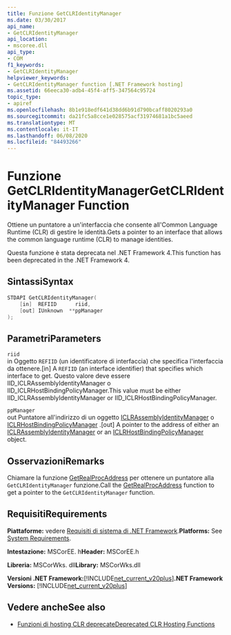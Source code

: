 ```yaml
---
title: Funzione GetCLRIdentityManager
ms.date: 03/30/2017
api_name:
- GetCLRIdentityManager
api_location:
- mscoree.dll
api_type:
- COM
f1_keywords:
- GetCLRIdentityManager
helpviewer_keywords:
- GetCLRIdentityManager function [.NET Framework hosting]
ms.assetid: 66eeca30-adb4-45f4-aff5-347564c95724
topic_type:
- apiref
ms.openlocfilehash: 8b1e918edf641d38dd6b91d790bcaff8020293a0
ms.sourcegitcommit: da21fc5a8cce1e028575acf31974681a1bc5aeed
ms.translationtype: MT
ms.contentlocale: it-IT
ms.lasthandoff: 06/08/2020
ms.locfileid: "84493266"
---
```

# <a name="getclridentitymanager-function"></a><span data-ttu-id="96039-102">Funzione GetCLRIdentityManager</span><span class="sxs-lookup"><span data-stu-id="96039-102">GetCLRIdentityManager Function</span></span>
<span data-ttu-id="96039-103">Ottiene un puntatore a un'interfaccia che consente all'Common Language Runtime (CLR) di gestire le identità.</span><span class="sxs-lookup"><span data-stu-id="96039-103">Gets a pointer to an interface that allows the common language runtime (CLR) to manage identities.</span></span>  
  
 <span data-ttu-id="96039-104">Questa funzione è stata deprecata nel .NET Framework 4.</span><span class="sxs-lookup"><span data-stu-id="96039-104">This function has been deprecated in the .NET Framework 4.</span></span>  
  
## <a name="syntax"></a><span data-ttu-id="96039-105">Sintassi</span><span class="sxs-lookup"><span data-stu-id="96039-105">Syntax</span></span>  
  
```cpp  
STDAPI GetCLRIdentityManager(  
    [in]  REFIID      riid,  
    [out] IUnknown  **ppManager  
);  
```  
  
## <a name="parameters"></a><span data-ttu-id="96039-106">Parametri</span><span class="sxs-lookup"><span data-stu-id="96039-106">Parameters</span></span>  
 `riid`  
 <span data-ttu-id="96039-107">in Oggetto `REFIID` (un identificatore di interfaccia) che specifica l'interfaccia da ottenere.</span><span class="sxs-lookup"><span data-stu-id="96039-107">[in] A `REFIID` (an interface identifier) that specifies which interface to get.</span></span> <span data-ttu-id="96039-108">Questo valore deve essere IID_ICLRAssemblyIdentityManager o IID_ICLRHostBindingPolicyManager.</span><span class="sxs-lookup"><span data-stu-id="96039-108">This value must be either IID_ICLRAssemblyIdentityManager or IID_ICLRHostBindingPolicyManager.</span></span>  
  
 `ppManager`  
 <span data-ttu-id="96039-109">out Puntatore all'indirizzo di un oggetto [ICLRAssemblyIdentityManager](iclrassemblyidentitymanager-interface.md) o [ICLRHostBindingPolicyManager](iclrhostbindingpolicymanager-interface.md) .</span><span class="sxs-lookup"><span data-stu-id="96039-109">[out] A pointer to the address of either an [ICLRAssemblyIdentityManager](iclrassemblyidentitymanager-interface.md) or an [ICLRHostBindingPolicyManager](iclrhostbindingpolicymanager-interface.md) object.</span></span>  
  
## <a name="remarks"></a><span data-ttu-id="96039-110">Osservazioni</span><span class="sxs-lookup"><span data-stu-id="96039-110">Remarks</span></span>  
 <span data-ttu-id="96039-111">Chiamare la funzione [GetRealProcAddress](getrealprocaddress-function.md) per ottenere un puntatore alla `GetCLRIdentityManager` funzione.</span><span class="sxs-lookup"><span data-stu-id="96039-111">Call the [GetRealProcAddress](getrealprocaddress-function.md) function to get a pointer to the `GetCLRIdentityManager` function.</span></span>  
  
## <a name="requirements"></a><span data-ttu-id="96039-112">Requisiti</span><span class="sxs-lookup"><span data-stu-id="96039-112">Requirements</span></span>  
 <span data-ttu-id="96039-113">**Piattaforme:** vedere [Requisiti di sistema di .NET Framework](../../get-started/system-requirements.md).</span><span class="sxs-lookup"><span data-stu-id="96039-113">**Platforms:** See [System Requirements](../../get-started/system-requirements.md).</span></span>  
  
 <span data-ttu-id="96039-114">**Intestazione:** MSCorEE. h</span><span class="sxs-lookup"><span data-stu-id="96039-114">**Header:** MSCorEE.h</span></span>  
  
 <span data-ttu-id="96039-115">**Libreria:** MSCorWks. dll</span><span class="sxs-lookup"><span data-stu-id="96039-115">**Library:** MSCorWks.dll</span></span>  
  
 <span data-ttu-id="96039-116">**Versioni .NET Framework:**[!INCLUDE[net_current_v20plus](../../../../includes/net-current-v20plus-md.md)]</span><span class="sxs-lookup"><span data-stu-id="96039-116">**.NET Framework Versions:** [!INCLUDE[net_current_v20plus](../../../../includes/net-current-v20plus-md.md)]</span></span>  
  
## <a name="see-also"></a><span data-ttu-id="96039-117">Vedere anche</span><span class="sxs-lookup"><span data-stu-id="96039-117">See also</span></span>

- [<span data-ttu-id="96039-118">Funzioni di hosting CLR deprecate</span><span class="sxs-lookup"><span data-stu-id="96039-118">Deprecated CLR Hosting Functions</span></span>](deprecated-clr-hosting-functions.md)
